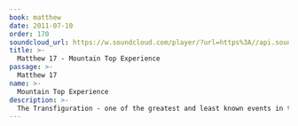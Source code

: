 ```yaml
---
book: matthew
date: 2011-07-10
order: 170
soundcloud_url: https://w.soundcloud.com/player/?url=https%3A//api.soundcloud.com/tracks/
title: >-
  Matthew 17 - Mountain Top Experience
passage: >-
  Matthew 17
name: >-
  Mountain Top Experience
description: >-
  The Transfiguration - one of the greatest and least known events in the life of Jesus.
---
```


